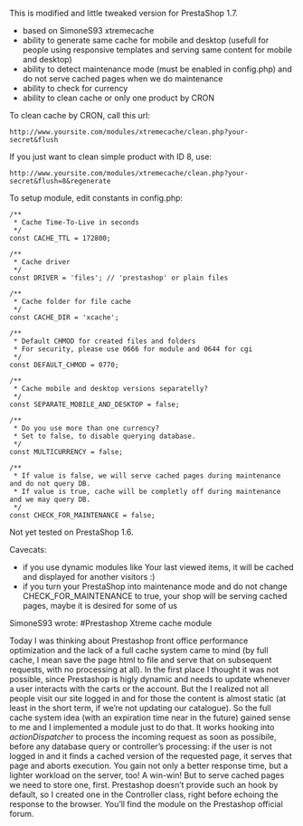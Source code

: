 This is modified and little tweaked version for PrestaShop 1.7.
- based on SimoneS93 xtremecache
- ability to generate same cache for mobile and desktop (usefull for people using responsive templates and serving same content for mobile and desktop)
- ability to detect maintenance mode (must be enabled in config.php) and do not serve cached pages when we do maintenance
- ability to check for currency
- ability to clean cache or only one product by CRON

To clean cache by CRON, call this url:
```
http://www.yoursite.com/modules/xtremecache/clean.php?your-secret&flush
```
If you just want to clean simple product with ID 8, use:
```
http://www.yoursite.com/modules/xtremecache/clean.php?your-secret&flush=8&regenerate
```


To setup module, edit constants in config.php:
```
/**
 * Cache Time-To-Live in seconds
 */
const CACHE_TTL = 172800;

/**
 * Cache driver
 */
const DRIVER = 'files'; // 'prestashop' or plain files

/**
 * Cache folder for file cache
 */
const CACHE_DIR = 'xcache';

/**
 * Default CHMOD for created files and folders
 * For security, please use 0666 for module and 0644 for cgi
 */
const DEFAULT_CHMOD = 0770;
	
/**
 * Cache mobile and desktop versions separatelly?
 */
const SEPARATE_MOBILE_AND_DESKTOP = false;

/**
 * Do you use more than one currency?
 * Set to false, to disable querying database.
 */
const MULTICURRENCY = false;

/**
 * If value is false, we will serve cached pages during maintenance and do not query DB.
 * If value is true, cache will be completly off during maintenance and we may query DB.
 */
const CHECK_FOR_MAINTENANCE = false;
```

Not yet tested on PrestaShop 1.6.

Cavecats:
- if you use dynamic modules like Your last viewed items, it will be cached and displayed for another visitors :)
- if you turn your PrestaShop into maintenance mode and do not change CHECK_FOR_MAINTENANCE to true, your shop will be serving cached pages, maybe it is desired for some of us


SimoneS93 wrote:
#Prestashop Xtreme cache module

Today I was thinking about Prestashop front office performance optimization and the lack of a full cache system came to mind (by full cache, I mean save the page html to file and serve that on subsequent requests, with no processing at all). 
In the first place I thought it was not possible, since Prestashop is higly dynamic and needs to update whenever a user interacts with the carts or the account.
But the I realized not all people visit our site logged in and for those the content
is almost static (at least in the short term, if we’re not updating our catalogue).
So the full cache system idea (with an expiration time near in the future) gained sense to me and I implemented a module just to do that.
It works hooking into *actionDispatcher* to process the incoming request as soon as possibile, before any database query or controller’s processing: if the user is not logged in and it finds a cached version of the requested page, it serves that page and aborts execution. 
You gain not only a better response time, but a lighter workload on the server, too! A win-win!
But to serve cached pages we need to store one, first. Prestashop doesn’t provide such an hook by default, so I created one in the Controller class, right before echoing the response to the browser.
You’ll find the module on the Prestashop official forum.

